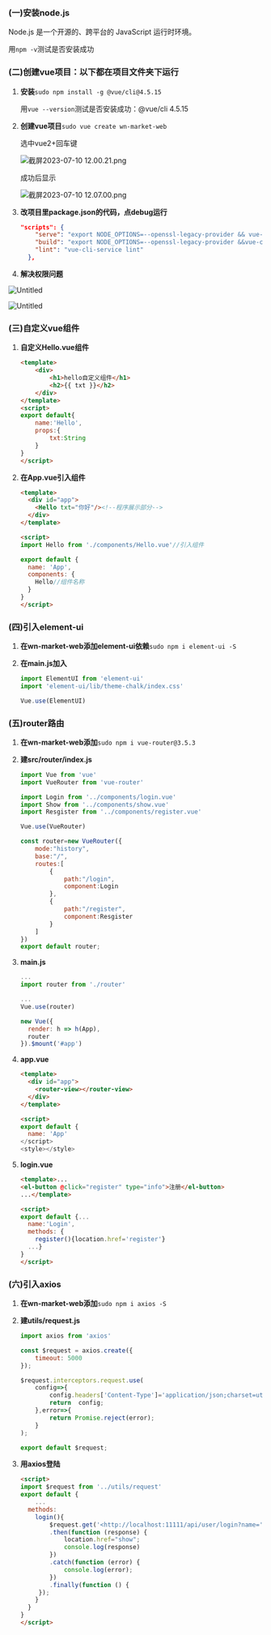 ### (一)安装node.js

Node.js 是一个开源的、跨平台的 JavaScript 运行时环境。

用`npm -v`测试是否安装成功

### (二)创建vue项目：以下都在项目文件夹下运行

1. **安装**`sudo npm install -g @vue/cli@4.5.15`

   用`vue --version`测试是否安装成功：@vue/cli 4.5.15

2. **创建vue项目**`sudo vue create wn-market-web`

   选中vue2+回车键

   ![截屏2023-07-10 12.00.21.png](https://s3-us-west-2.amazonaws.com/secure.notion-static.com/04acaf8e-01aa-4c69-9550-210b69e9dad6/%E6%88%AA%E5%B1%8F2023-07-10_12.00.21.png)

   成功后显示

   ![截屏2023-07-10 12.07.00.png](https://s3-us-west-2.amazonaws.com/secure.notion-static.com/508483d4-5627-4655-813e-13d9a037afba/%E6%88%AA%E5%B1%8F2023-07-10_12.07.00.png)

3. **改项目里package.json的代码，点debug运行**

   ```json
   "scripts": {
       "serve": "export NODE_OPTIONS=--openssl-legacy-provider && vue-cli-service serve",
       "build": "export NODE_OPTIONS=--openssl-legacy-provider &&vue-cli-service build",
       "lint": "vue-cli-service lint"
     },
   ```

4. **解决权限问题**

![Untitled](https://s3-us-west-2.amazonaws.com/secure.notion-static.com/07181adc-7856-431f-89eb-4ebe371528d8/Untitled.png)

![Untitled](https://s3-us-west-2.amazonaws.com/secure.notion-static.com/93d5fd2f-1846-4596-afc8-8261fc68512c/Untitled.png)

### (三)自定义vue组件

1. **自定义Hello.vue组件**

   ```html
   <template>
       <div>
           <h1>hello自定义组件</h1>
           <h2>{{ txt }}</h2>
       </div>
   </template>
   <script>
   export default{
       name:'Hello',
       props:{
           txt:String
       }
   }
   </script>
   ```

2. **在App.vue引入组件**

   ```html
   <template>
     <div id="app">
       <Hello txt="你好"/><!--程序展示部分-->
     </div>
   </template>
   
   <script>
   import Hello from './components/Hello.vue'//引入组件
   
   export default {
     name: 'App',
     components: {
       Hello//组件名称
     }
   }
   </script>
   ```

### (四)引入**element-ui**

1. **在wn-market-web添加element-ui依赖**`sudo npm i element-ui -S`

2. **在main.js加入**

   ```jsx
   import ElementUI from 'element-ui'
   import 'element-ui/lib/theme-chalk/index.css'
   
   Vue.use(ElementUI)
   ```

### (五)router路由

1. **在wn-market-web添加**`sudo npm i vue-router@3.5.3`

2. **建src/router/index.js**

   ```jsx
   import Vue from 'vue'
   import VueRouter from 'vue-router'
   
   import Login from '../components/login.vue'
   import Show from '../components/show.vue'
   import Resgister from '../components/register.vue'
   
   Vue.use(VueRouter)
   
   const router=new VueRouter({
       mode:"history",
       base:"/",
       routes:[
           {
               path:"/login",
               component:Login
           },
           {
               path:"/register",
               component:Resgister
           }
       ]
   })
   export default router;
   ```

3. **main.js**

   ```jsx
   ...
   import router from './router'
   
   ...
   Vue.use(router)
   
   new Vue({
     render: h => h(App),
     router
   }).$mount('#app')
   ```

4. **app.vue**

   ```html
   <template>
     <div id="app">
       <router-view></router-view>
     </div>
   </template>
   
   <script>
   export default {
     name: 'App'
   </script>
   <style></style>
   ```

5. **login.vue**

   ```html
   <template>...
   <el-button @click="register" type="info">注册</el-button>
   ...</template>
   
   <script>
   export default {...
     name:'Login',
     methods: {
       register(){location.href='register'}
     ...}
   }
   </script>
   ```

### (六)引入axios

1. **在wn-market-web添加**`sudo npm i axios -S`

2. **建utils/request.js**

   ```jsx
   import axios from 'axios'
   
   const $request = axios.create({
       timeout: 5000
   });
   
   $request.interceptors.request.use(
       config=>{
           config.headers['Content-Type']='application/json;charset=utf-8';
           return  config;
       },error=>{
           return Promise.reject(error);
       }
   );
   
   export default $request;
   ```

3. **用axios登陆**

   ```html
   <script>
   import $request from '../utils/request'
   export default {
       ...
     methods: 
       login(){
           $request.get('<http://localhost:11111/api/user/login?name='+this.ruleForm.name+'&password='+this.ruleForm.pass>)
           .then(function (response) {
               location.href="show";
               console.log(response)
           })
           .catch(function (error) {
               console.log(error);
           })
           .finally(function () {
        });
       }
     }
   }
   </script>
   ```